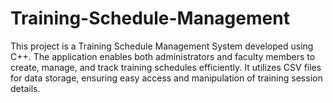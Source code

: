 # Training-Schedule-Management
This project is a Training Schedule Management System developed using C++. The application enables both administrators and faculty members to create, manage, and track training schedules efficiently. It utilizes CSV files for data storage, ensuring easy access and manipulation of training session details.
